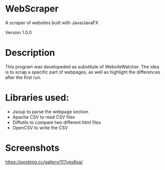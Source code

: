 # WebScraper
A scraper of websites built with Java/JavaFX 

Version 1.0.0


# Description
This program was developeded as substitute of WebsiteWatcher. The idea is to scrap a specific part of webpages, as well as highlight the differences after the first run.

# Libraries used:
- Jsoup to parse the webpage section 
- Apache CSV to read CSV files
- Diffutils to compare two different html files
- OpenCSV to write the CSV 

# Screenshots
https://postimg.cc/gallery/117yes8oa/
